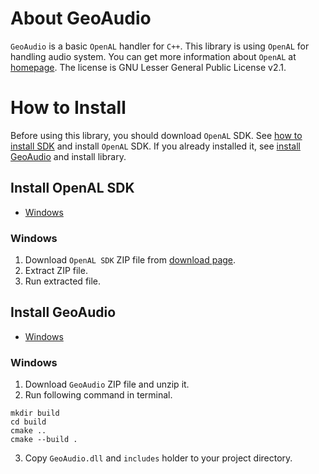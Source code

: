 # About GeoAudio
`GeoAudio` is a basic `OpenAL` handler for `C++`. This library is using `OpenAL` for handling audio system. You can get more information about `OpenAL` at [homepage](https://www.openal.org/). The license is GNU Lesser General Public License v2.1.

# How to Install
Before using this library, you should download `OpenAL` SDK. See [how to install SDK](#install-openal-sdk) and install `OpenAL` SDK. If you already installed it, see [install GeoAudio](#install-geoaudio) and install library.


## Install OpenAL SDK
- [Windows](#windows)

### Windows
1. Download `OpenAL SDK` ZIP file from [download page](https://www.openal.org/downloads/).
2. Extract ZIP file.
3. Run extracted file.


## Install GeoAudio
- [Windows](#windows-1)

### Windows
1. Download `GeoAudio` ZIP file and unzip it.
2. Run following command in terminal.
```
mkdir build
cd build
cmake ..
cmake --build .
```
3. Copy `GeoAudio.dll` and `includes` holder to your project directory.
